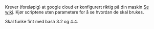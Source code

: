 Krever (foreløpig) at google cloud er konfigurert riktig på din maskin [Se wiki](https://iterate.atlassian.net/wiki/spaces/iter/pages/92778184/Google+Cloud+oppsett).
Kjør scriptene uten parametere for å se hvordan de skal brukes.

Skal funke fint med bash 3.2 og 4.4.
